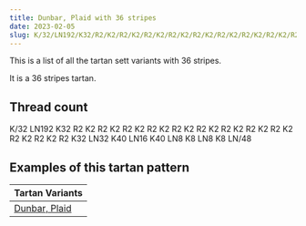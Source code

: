 ```yaml
---
title: Dunbar, Plaid with 36 stripes
date: 2023-02-05
slug: K/32/LN192/K32/R2/K2/R2/K2/R2/K2/R2/K2/R2/K2/R2/K2/R2/K2/R2/K2/R2/K2/R2/K2/R2/K2/R2/K32/LN32/K40/LN16/K40/LN8/K8/LN8/K8/LN/48
---
```

This is a list of all the tartan sett variants with 36 stripes.

It is a 36 stripes tartan.


## Thread count
K/32 LN192 K32 R2 K2 R2 K2 R2 K2 R2 K2 R2 K2 R2 K2 R2 K2 R2 K2 R2 K2 R2 K2 R2 K2 R2 K32 LN32 K40 LN16 K40 LN8 K8 LN8 K8 LN/48

## Examples of this tartan pattern

| Tartan Variants |
|---------------|
| [Dunbar, Plaid](/variants/k/32/ln192/k32/r2/k2/r2/k2/r2/k2/r2/k2/r2/k2/r2/k2/r2/k2/r2/k2/r2/k2/r2/k2/r2/k2/r2/k32/ln32/k40/ln16/k40/ln8/k8/ln8/k8/ln/48-k000000-lne0e0e0-rc00000)||
